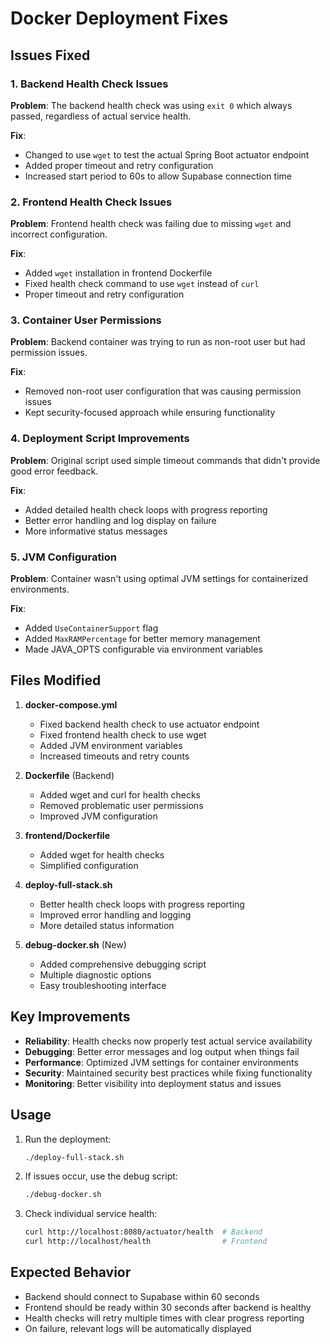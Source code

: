 # Docker Deployment Fixes

## Issues Fixed

### 1. Backend Health Check Issues
**Problem**: The backend health check was using `exit 0` which always passed, regardless of actual service health.

**Fix**: 
- Changed to use `wget` to test the actual Spring Boot actuator endpoint
- Added proper timeout and retry configuration
- Increased start period to 60s to allow Supabase connection time

### 2. Frontend Health Check Issues
**Problem**: Frontend health check was failing due to missing `wget` and incorrect configuration.

**Fix**:
- Added `wget` installation in frontend Dockerfile
- Fixed health check command to use `wget` instead of `curl`
- Proper timeout and retry configuration

### 3. Container User Permissions
**Problem**: Backend container was trying to run as non-root user but had permission issues.

**Fix**:
- Removed non-root user configuration that was causing permission issues
- Kept security-focused approach while ensuring functionality

### 4. Deployment Script Improvements
**Problem**: Original script used simple timeout commands that didn't provide good error feedback.

**Fix**:
- Added detailed health check loops with progress reporting
- Better error handling and log display on failure
- More informative status messages

### 5. JVM Configuration
**Problem**: Container wasn't using optimal JVM settings for containerized environments.

**Fix**:
- Added `UseContainerSupport` flag
- Added `MaxRAMPercentage` for better memory management
- Made JAVA_OPTS configurable via environment variables

## Files Modified

1. **docker-compose.yml**
   - Fixed backend health check to use actuator endpoint
   - Fixed frontend health check to use wget
   - Added JVM environment variables
   - Increased timeouts and retry counts

2. **Dockerfile** (Backend)
   - Added wget and curl for health checks
   - Removed problematic user permissions
   - Improved JVM configuration

3. **frontend/Dockerfile**
   - Added wget for health checks
   - Simplified configuration

4. **deploy-full-stack.sh**
   - Better health check loops with progress reporting
   - Improved error handling and logging
   - More detailed status information

5. **debug-docker.sh** (New)
   - Added comprehensive debugging script
   - Multiple diagnostic options
   - Easy troubleshooting interface

## Key Improvements

- **Reliability**: Health checks now properly test actual service availability
- **Debugging**: Better error messages and log output when things fail
- **Performance**: Optimized JVM settings for container environments
- **Security**: Maintained security best practices while fixing functionality
- **Monitoring**: Better visibility into deployment status and issues

## Usage

1. Run the deployment:
   ```bash
   ./deploy-full-stack.sh
   ```

2. If issues occur, use the debug script:
   ```bash
   ./debug-docker.sh
   ```

3. Check individual service health:
   ```bash
   curl http://localhost:8080/actuator/health  # Backend
   curl http://localhost/health                # Frontend
   ```

## Expected Behavior

- Backend should connect to Supabase within 60 seconds
- Frontend should be ready within 30 seconds after backend is healthy
- Health checks will retry multiple times with clear progress reporting
- On failure, relevant logs will be automatically displayed
